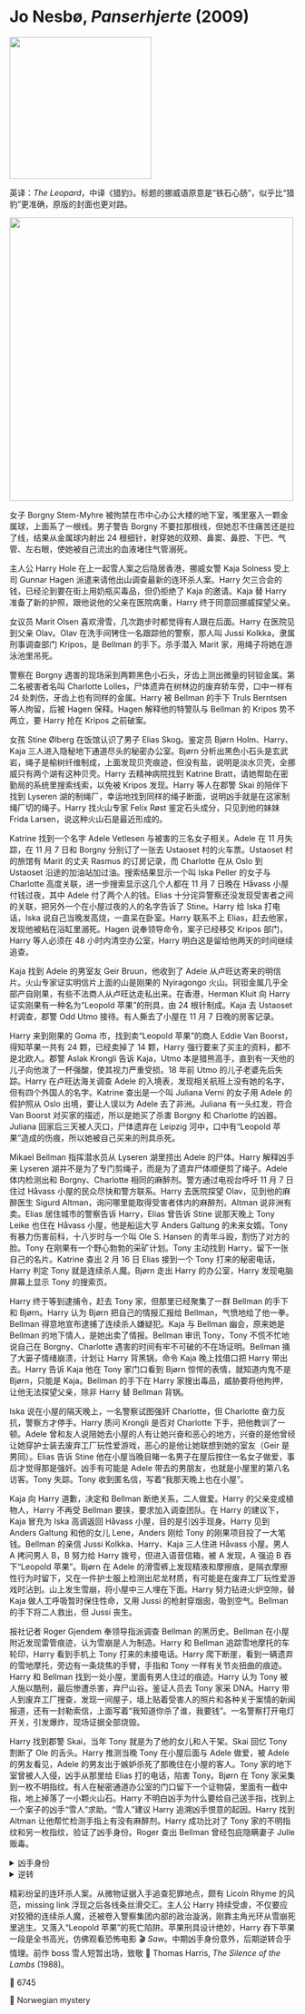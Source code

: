 # Jo Nesbø, <i>Panserhjerte</i> (2009)

<img src=images/2009_cover.jpg width=250/>

英译：<i>The Leopard</i>，中译《猎豹》。标题的挪威语原意是“铁石心肠”，似乎比“猎豹”更准确，原版的封面也更对路。

<img src=images/2009_map.jpg width=500/>

女子 Borgny Stem-Myhre 被拘禁在市中心办公大楼的地下室，嘴里塞入一颗金属球，上面系了一根线。男子警告 Borgny 不要拉那根线，但她忍不住痛苦还是拉了线，结果从金属球内射出 24 根细针，射穿她的双颊、鼻窦、鼻腔、下巴、气管、左右眼，使她被自己流出的血液堵住气管溺死。

主人公 Harry Hole 在上一起雪人案之后隐居香港，挪威女警 Kaja Solness 受上司 Gunnar Hagen 派遣来请他出山调查最新的连环杀人案。Harry 欠三合会的钱，已经沦到要在街上用奶瓶买毒品，但仍拒绝了 Kaja 的邀请。Kaja 替 Harry 准备了新的护照，跟他说他的父亲在医院病重，Harry 终于同意回挪威探望父亲。

女议员 Marit Olsen 喜欢滑雪，几次跑步时都觉得有人跟在后面。Harry 在医院见到父亲 Olav。Olav 在洗手间铐住一名跟踪他的警察，那人叫 Jussi Kolkka，隶属刑事调查部门 Kripos，是 Bellman 的手下。杀手潜入 Marit 家，用绳子将她在游泳池里吊死。

警察在 Borgny 遇害的现场采到两颗黑色小石头，牙齿上测出微量的钶钽金属。第二名被害者名叫 Charlotte Lolles，尸体遗弃在树林边的废弃轿车旁，口中一样有 24 处刺伤，牙齿上也有同样的金属。Harry 被 Bellman 的手下 Truls Berntsen 等人拘留，后被 Hagen 保释。Hagen 解释他的特警队与 Bellman 的 Kripos 势不两立，要 Harry 抢在 Kripos 之前破案。

女孩 Stine Ølberg 在饭馆认识了男子 Elias Skog。鉴定员 Bjørn Holm、Harry、Kaja 三人进入隐秘地下通道尽头的秘密办公室。Bjørn 分析出黑色小石头是玄武岩，绳子是榆树纤维制成，上面发现贝壳痕迹，但没有盐，说明是淡水贝壳，全挪威只有两个湖有这种贝壳。Harry 去精神病院找到 Katrine Bratt，请她帮助在密勤局的系统里搜索线索，以免被 Kripos 发现。Harry 等人在郡警 Skai 的陪伴下找到 Lyseren 湖的制绳厂，幸运地找到同样的绳子断面，说明凶手就是在这家制绳厂切的绳子。Harry 找火山专家 Felix Røst
鉴定石头成分，只见到他的妹妹 Frida Larsen，说这种火山石是最近形成的。

Katrine 找到一个名字 Adele Vetlesen 与被害的三名女子相关。Adele 在 11 月失踪，在 11 月 7 日和 Borgny 分别订了一张去 Ustaoset 村的火车票。Ustaoset 村的旅馆有 Marit 的丈夫 Rasmus 的订房记录，而 Charlotte 在从 Oslo 到 Ustaoset 沿途的加油站加过油。搜索结果显示一个叫 Iska Peller 的女子与 Charlotte 高度关联，进一步搜索显示这几个人都在 11 月 7 日晚在 Håvass 小屋付钱过夜，其中 Adele 付了两个人的钱。Elias 十分诧异警察还没发现受害者之间的关联，把另外一个在小屋过夜的人的名字告诉了 Stine。Harry 给 Iska 打电话，Iska 说自己当晚发高烧，一直呆在卧室。Harry 联系不上 Elias，赶去他家，发现他被粘在浴缸里溺死。Hagen 说奉领导命令，案子已经移交 Kripos 部门，Harry 等人必须在 48 小时内清空办公室，Harry 明白这是留给他两天的时间继续追查。

Kaja 找到 Adele 的男室友 Geir Bruun，他收到了 Adele 从卢旺达寄来的明信片。火山专家证实明信片上面的山是刚果的 Nyiragongo 火山。钶钽金属几乎全部产自刚果，有些不法商人从卢旺达走私出来。在香港，Herman Kluit 向 Harry 证实刚果有一种名为“Leopold 苹果”的刑具，由 24 根针制成。Kaja 去 Ustaoset 村调查，郡警 Odd Utmo 接待。有人撕去了小屋在 11 月 7 日晚的房客记录。

Harry 来到刚果的 Goma 市，找到卖“Leopold 苹果”的商人 Eddie Van Boorst，得知苹果一共有 24 颗，已经卖掉了 14 颗，Harry 强行要来了买主的资料，都不是北欧人。郡警 Aslak Krongli 告诉 Kaja，Utmo 本是猎熊高手，直到有一天他的儿子向他泼了一杯强酸，使其视力严重受损。18 年前 Utmo 的儿子老婆先后失踪。Harry 在卢旺达海关调查 Adele 的入境表，发现相关航班上没有她的名字，但有四个外国人的名字。Katrine 查出是一个叫 Juliana Verni 的女子用 Adele 的假护照从 Oslo 出境，要让人误以为 Adele 去了非洲。Juliana 有一头红发，符合 Van Boorst 对买家的描述，所以是她买了杀害 Borgny 和 Charlotte 的凶器。Juliana 回家后三天被人灭口，尸体遗弃在 Leipzig 河中，口中有“Leopold 苹果”造成的伤痕，所以她被自己买来的刑具杀死。

Mikael Bellman 指挥潜水员从 Lyseren 湖里捞出 Adele 的尸体。Harry 解释凶手来 Lyseren 湖并不是为了专门剪绳子，而是为了遗弃尸体顺便剪了绳子。Adele 体内检测出和 Borgny、Charlotte 相同的麻醉剂。警方通过电视台呼吁 11 月 7 日住过 Håvass 小屋的民众尽快和警方联系。Harry 去医院探望 Olav，见到他的麻醉医生 Sigurd Altman，询问哪里能取得受害者体内的麻醉剂，Altman 说非洲有卖。Elias 居住城市的警察告诉 Harry，Elias 曾告诉 Stine 说那天晚上 Tony Leike 也住在 Håvass 小屋，他是船运大亨 Anders Galtung 的未来女婿。Tony 有暴力伤害前科，十八岁时与一个叫 Ole S. Hansen 的青年斗殴，割伤了对方的脸。Tony 在刚果有一个野心勃勃的采矿计划。Tony 主动找到 Harry，留下一张自己的名片。Katrine 查出 2 月 16 日 Elias 接到一个 Tony 打来的秘密电话，Harry 判定 Tony 就是连续杀人魔。Bjørn 走出 Harry 的办公室，Harry 发现电脑屏幕上显示 Tony 的搜索页。

Harry 终于等到逮捕令，赶去 Tony 家，但那里已经聚集了一群 Bellman 的手下和 Bjørn。Harry 认为 Bjørn 把自己的情报汇报给 Bellman，气愤地给了他一拳。Bellman 得意地宣布逮捕了连续杀人嫌疑犯。Kaja 与 Bellman 幽会，原来她是 Bellman 的地下情人，是她出卖了情报。Bellman 审讯 Tony，Tony 不慌不忙地说自己在 Borgny、Charlotte 遇害的时间有牢不可破的不在场证明。Bellman 捅了大篓子情绪崩溃，计划让 Harry 背黑锅，命令 Kaja 晚上找借口把 Harry 带出去。Harry 告诉 Kaja 他在 Tony 家门口看到 Bjørn 惊愕的表情，就知道内鬼不是 Bjørn，只能是 Kaja。Bellman 的手下在 Harry 家搜出毒品，威胁要将他拘押，让他无法探望父亲，除非 Harry 替 Bellman 背锅。

Iska 说在小屋的隔天晚上，一名警察试图强奸 Charlotte，但 Charlotte 奋力反抗，警察方才停手。Harry 质问 Krongli 是否对 Charlotte 下手，把他教训了一顿。Adele 曾和友人说陪她去小屋的人有让她兴奋和恶心的地方，兴奋的是他曾经让她穿护士装去废弃工厂玩性爱游戏，恶心的是他让她联想到她的室友（Geir 是男同）。Elias 告诉 Stine 他在小屋当晚目睹一名男子在屋后按住一名女子做爱，事后才觉得那是强奸。凶手有可能是 Adele 带去的男朋友，也就是小屋里的第八名访客。Tony 失踪。Tony 收到匿名信，写着“我那天晚上也在小屋”。

Kaja 向 Harry 道歉，决定和 Bellman 断绝关系，二人做爱。Harry 的父亲变成植物人，Harry 不再受 Bellman 要挟，要求加入调查团队。在 Harry 的建议下，Kaja 冒充为 Iska 高调返回 Håvass 小屋，目的是引凶手现身。Harry 见到 Anders Galtung 和他的女儿 Lene，Anders 刚给 Tony 的刚果项目投了一大笔钱。Bellman 的亲信 Jussi Kolkka、Harry、Kaja 三人住进 Håvass 小屋。男人 A 拷问男人 B，B 努力给 Harry 拨号，但进入语音信箱，被 A 发现，A 强迫 B 吞下“Leopold 苹果”。Bjørn 在 Adele 的滑雪裤上发现精液和摩擦痕，是隔衣摩擦性行为时留下，又在一件护士服上检测出尼龙材质，有可能是在废弃工厂玩性爱游戏时沾到。山上发生雪崩，将小屋中三人埋在下面。Harry 努力钻进火炉空隙，替 Kaja 做人工呼吸暂时保住性命，又用 Jussi 的枪射穿烟囱，吸到空气。Bellman 的手下将二人救出，但 Jussi 丧生。

报社记者 Roger Gjendem 奉领导指派调查 Bellman 的黑历史。Bellman 在小屋附近发现雷管痕迹，认为雪崩是人为制造。Harry 和 Bellman 追踪雪地摩托的车轮印，Harry 看到手机上 Tony 打来的未接电话。Harry 爬下断崖，看到一辆遗弃的雪地摩托，旁边有一条烧焦的手臂，手指和 Tony 一样有关节炎扭曲的痕迹。Harry 和 Bellman 找到一处小屋，里面有男人住过的痕迹。Harry 认为 Tony 被人施以酷刑，最后惨遭杀害，弃尸山谷。鉴证人员去 Tony 家采 DNA。Harry 带人到废弃工厂搜查，发现一间屋子，墙上贴着受害人的照片和各种关于案情的新闻报道，还有一封勒索信，上面写着“我知道你杀了谁，我要钱”。一名警察打开电灯开关，引发爆炸，现场证据全部烧毁。

Harry 找到郡警 Skai，当年 Tony 就是为了他的女儿和人干架。Skai 回忆 Tony 割断了 Ole 的舌头。Harry 推测当晚 Tony 在小屋后面与 Adele 做爱，被 Adele 的男友看见，Adele 的男友出于嫉妒杀死了那晚住在小屋的客人。Tony 家的地下室曾被人入侵，凶手从那里给 Elias 打的电话，陷害 Tony。Bjørn 在 Tony 家采集到一枚不明指纹。有人在秘密通道办公室的门口留下一个证物袋，里面有一截中指，地上掉落了一小颗火山石。Harry 不明白凶手为什么要给自己送手指，找到上一个案子的凶手“雪人”求助。“雪人”建议 Harry 追溯凶手恨意的起因。Harry 找到 Altman 让他帮忙检测手指上有没有麻醉剂。Harry 成功比对了 Tony 家的不明指纹和另一枚指纹，验证了凶手身份。Roger 查出 Bellman 曾经包庇隐瞒妻子 Julle 贩毒。

<details><summary>凶手身份</summary>
凶手是 Ole，他受伤后重新开始，获得了一份受尊重的工作。他有一天认识了 Adele，两人在废弃工厂做爱，又一起上山滑雪，晚上住在 Håvass 小屋。小屋里当时已有五人，包括 Marit、Elias、Borgny、Charlotte、Iska，Adele 迟迟未睡，Tony 很晚来到小屋，与 Adele 在屋子后面做爱，被 Ole 认出。Ole 受到二次伤害，心里燃起极度恨意，决意复仇。第二天他撕下写了他名字的房客登记簿，回到废弃工厂建立了犯罪总部。他在废弃工厂杀死 Adele，沉尸湖中，然后前往 Leipzig 付钱给妓女 Juliana，让她飞到卢旺达，制造 Adele 还活着的假象，并从刚果买回“Leopold 苹果”，意图陷害常去刚果的 Tony。Ole 用苹果杀死 Juliana，沉尸河中，接下来又连续杀害了 Borgny、Charlotte、Marit。Ole 潜入 Tony 家的地下室，用座机给 Elias 打了电话，之后杀死 Elias。这时 Ole 收到一封勒索信，对方说知道他杀了人。因为 Iska 已经回到澳大利亚，所以只能是 Tony 寄来。Ole 跟踪 Tony 的雪地摩托，来到一座断崖附近的小屋，在那里杀害了 Tony，弃尸山谷。

Ole 的真实身份是麻醉医生 Sigurd Altman。有人在雪崩后给 Bristol 旅馆打电话，问 Iska 是否住在那里（伏线），Harry 起先以为是记者打探消息，后来才意识到他告诉过 Altman 说 Iska 住在 Bristol，那是澳大利亚地名而非旅馆名。废弃工厂电脑的用户名为 Nashville（伏线），电影 <i>Nashville</i> 的导演名为 Altman。
</details>

<details><summary>逆转</summary>
山谷断臂的 DNA 检测显示不是 Tony，而是 Odd Utmo，他也有严重的关节炎。Odd 杀死了自己的老婆，警方在雪地里找到了她的遗骸。Tony 是 Odd 的儿子，小时候被母亲藏起来，跟祖父长大。Harry 在一个山坡木墩上找到了切断中指的刀，刀柄上有一枚指纹。

Ole 冒充 Adele 给 Tony 写了一封勒索信，说怀了 Tony 的孩子，又冒充 Tony 给 Adele 写了一封信，约她出来见面。出乎 Ole 的意外，Tony 杀死 Adele 灭口，这一切被 Ole 拍下。Ole 希望警方能逮捕 Tony，所以不断用别的小屋旅客名字威胁 Tony，刺激他继续犯案，但警方迟迟未能破案，导致受害人数量不断增加。Tony 切断自己的中指留给 Harry，制造死亡假象。

Lene 的母亲是家里的清洁工。Harry 从小报上看到 Lene 要把头发染成砖红色（伏线），想起 Juliana 的头发就是砖红色，意识到 Lene 要用 Juliana 的护照逃跑。Lene 取出银行账户的钱去刚果资助 Tony，Harry 和 Kaja 追随在后。Harry 被注射麻醉剂。Tony 向 Lene 坦乘杀人经过，逼 Lene 戴上金色的“Leopold 苹果”。Harry 醒来，发现全身赤裸，嘴里被放入一颗“Leopold 苹果”。Harry 意识到 Tony 利用苹果获得了 Borgny、Charlotte 两个案子的不在场证明，因为他不需要自己动手，只需要等受害者自己拉开苹果的线，触发死亡机关。Harry 把头猛力敲响一根墙上的钉子，直至晕厥，恢复意识后发现下巴脱臼。Kaja 收到 Harry 发来的短信，马上就要开门触发苹果机关，但最后一刻想起 Harry 从不发短信，没有开门。Tony 劫持 Kaja，又派了两名雇佣兵来给 Harry 收尸。Harry 靠着呕吐的力量成功吐出苹果，逃入地下室，获得武器将两名雇佣兵打死，又一路追至火山口，用 16mm 子弹将 Lene 和 Tony 双双打死，救出 Kaja。Hagen 获得 Bellman 的黑历史，二人达成制衡。
</details>

精彩纷呈的连环杀人案。从微物证据入手追查犯罪地点，颇有 Licoln Rhyme 的风范，missing link 浮现之后各线条丝滑交汇。主人公 Harry 持续受虐，不仅要应对狡猾的连续杀人魔，还被卷入警察集团内部的政治漩涡，刚靠主角光环从雪崩死里逃生。又落入“Leopold 苹果”的死亡陷阱。苹果刑具设计绝妙，Harry 吞下苹果一段是全书高光，仿佛观看恐怖电影 🎬 <i>Saw</i>。中期凶手身份意外，后期逆转合乎情理。前作 boss 雪人短暂出场，致敬 📖 Thomas Harris, <i>The Silence of the Lambs</i> (1988)。

:link: 6745

:file_folder: Norwegian mystery
